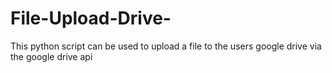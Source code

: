 # File-Upload-Drive-
This python script can be used to upload a file to the users google drive via the google drive api
